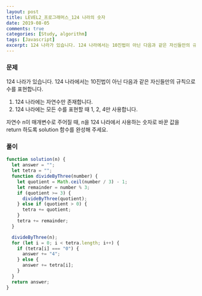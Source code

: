 ```yaml
---
layout: post
title: LEVEL2_프로그래머스_124 나라의 숫자
date: 2019-08-05
comments: true
categories: [Study, algorithm]
tags: [Javascript]
excerpt: 124 나라가 있습니다. 124 나라에서는 10진법이 아닌 다음과 같은 자신들만의 규칙으로 수를 표현합니다.
---
```


### 문제

124 나라가 있습니다. 124 나라에서는 10진법이 아닌 다음과 같은 자신들만의 규칙으로 수를 표현합니다.

1. 124 나라에는 자연수만 존재합니다.
2. 124 나라에는 모든 수를 표현할 때 1, 2, 4만 사용합니다.

자연수 n이 매개변수로 주어질 때, n을 124 나라에서 사용하는 숫자로 바꾼 값을 return 하도록 solution 함수를 완성해 주세요.

### 풀이

```javascript
function solution(n) {
  let answer = "";
  let tetra = "";
  function divideByThree(number) {
    let quotient = Math.ceil(number / 3) - 1;
    let remainder = number % 3;
    if (quotient >= 3) {
      divideByThree(quotient);
    } else if (quotient > 0) {
      tetra += quotient;
    }
    tetra += remainder;
  }

  divideByThree(n);
  for (let i = 0; i < tetra.length; i++) {
    if (tetra[i] === "0") {
      answer += "4";
    } else {
      answer += tetra[i];
    }
  }
  return answer;
}
```
